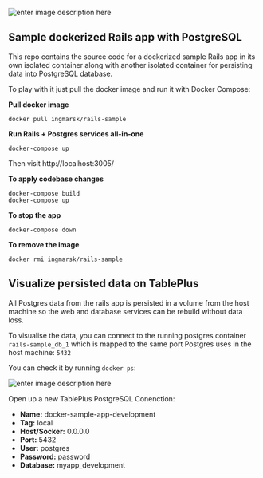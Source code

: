 ![enter image description here](https://nayan.co/blog/Rails/rails-docker/rails-docker.jpg)

## Sample dockerized Rails app with PostgreSQL

This repo contains the source code for a dockerized sample Rails app in its own isolated container along with another isolated container for persisting data into PostgreSQL database.

To play with it just pull the docker image and run it with Docker Compose:

**Pull docker image**
```
docker pull ingmarsk/rails-sample
```

**Run Rails + Postgres services all-in-one**
```
docker-compose up
```

Then visit http://localhost:3005/

**To apply codebase changes**
```
docker-compose build
docker-compose up
```

**To stop the app**
```
docker-compose down
```

**To remove the image**
```
docker rmi ingmarsk/rails-sample
```

## Visualize persisted data on TablePlus

All Postgres data from the rails app is persisted in a volume from the host machine so the web and database services can be rebuild without data loss.

To visualise the data, you can connect to the running postgres container `rails-sample_db_1` which is mapped to the same port Postgres uses in the host machine: `5432`

You can check it by running `docker ps`:

![enter image description here](https://i.ibb.co/dDR28L8/Screenshot-2021-04-05-at-21-08-10.png)

Open up a new TablePlus PostgreSQL Conenction:
* **Name:** docker-sample-app-development
* **Tag:** local
* **Host/Socker:** 0.0.0.0
* **Port:** 5432
* **User:** postgres
* **Password:** password
* **Database:** myapp_development
